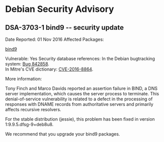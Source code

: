 
Debian Security Advisory
========================


DSA-3703-1 bind9 -- security update
-----------------------------------



Date Reported:
01 Nov 2016
Affected Packages:

[bind9](https://packages.debian.org/src:bind9)

Vulnerable:
Yes
Security database references:
In the Debian bugtracking system: [Bug 842858](https://bugs.debian.org/cgi-bin/bugreport.cgi?bug=842858).  
In Mitre's CVE dictionary: [CVE-2016-8864](https://security-tracker.debian.org/tracker/CVE-2016-8864).  

More information:

Tony Finch and Marco Davids reported an assertion failure in BIND, a
DNS server implementation, which causes the server process to
terminate. This denial-of-service vulnerability is related to a
defect in the processing of responses with DNAME records from
authoritative servers and primarily affects recursive resolvers.


For the stable distribution (jessie), this problem has been fixed in
version 1:9.9.5.dfsg-9+deb8u8.


We recommend that you upgrade your bind9 packages.





